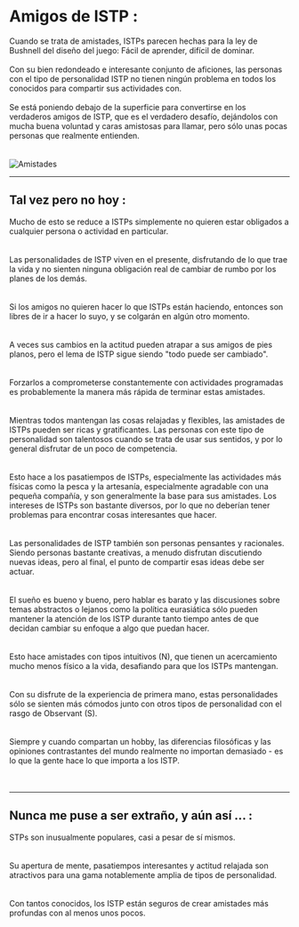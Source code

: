 Amigos de ISTP :
================

Cuando se trata de amistades, ISTPs parecen hechas para la ley de Bushnell del diseño del juego: Fácil de aprender, difícil de dominar. 
<br></br>
Con su bien redondeado e interesante conjunto de aficiones, las personas con el tipo de personalidad ISTP no tienen ningún problema en todos los conocidos para compartir sus actividades con. 
<br></br>
Se está poniendo debajo de la superficie para convertirse en los verdaderos amigos de ISTP, que es el verdadero desafío, dejándolos con mucha buena voluntad y caras amistosas para llamar, pero sólo unas pocas personas que realmente entienden.
<br><br></br>
![Amistades](https://s25.postimg.org/41scdbm27/4.Amistades.png "Amistades")

***

Tal vez pero no hoy :
---------------------

Mucho de esto se reduce a ISTPs simplemente no quieren estar obligados a cualquier persona o actividad en particular. 
<br><br></br>
Las personalidades de ISTP viven en el presente, disfrutando de lo que trae la vida y no sienten ninguna obligación real de cambiar de rumbo por los planes de los demás. 
<br><br></br>
Si los amigos no quieren hacer lo que ISTPs están haciendo, entonces son libres de ir a hacer lo suyo, y se colgarán en algún otro momento. 
<br><br></br>
A veces sus cambios en la actitud pueden atrapar a sus amigos de pies planos, pero el lema de ISTP sigue siendo "todo puede ser cambiado". 
<br><br></br>
Forzarlos a comprometerse constantemente con actividades programadas es probablemente la manera más rápida de terminar estas amistades.
<br><br></br>
Mientras todos mantengan las cosas relajadas y flexibles, las amistades de ISTPs pueden ser ricas y gratificantes. Las personas con este tipo de personalidad son talentosos cuando se trata de usar sus sentidos, y por lo general disfrutar de un poco de competencia. 
<br><br></br>
Esto hace a los pasatiempos de ISTPs, especialmente las actividades más físicas como la pesca y la artesanía, especialmente agradable con una pequeña compañía, y son generalmente la base para sus amistades. Los intereses de ISTPs son bastante diversos, por lo que no deberían tener problemas para encontrar cosas interesantes que hacer.
<br><br></br>
Las personalidades de ISTP también son personas pensantes y racionales. Siendo personas bastante creativas, a menudo disfrutan discutiendo nuevas ideas, pero al final, el punto de compartir esas ideas debe ser actuar. 
<br><br></br>
El sueño es bueno y bueno, pero hablar es barato y las discusiones sobre temas abstractos o lejanos como la política eurasiática sólo pueden mantener la atención de los ISTP durante tanto tiempo antes de que decidan cambiar su enfoque a algo que puedan hacer.
<br><br></br>
Esto hace amistades con tipos intuitivos (N), que tienen un acercamiento mucho menos físico a la vida, desafiando para que los ISTPs mantengan. 
<br><br></br>
Con su disfrute de la experiencia de primera mano, estas personalidades sólo se sienten más cómodos junto con otros tipos de personalidad con el rasgo de Observant (S).
<br><br></br>
Siempre y cuando compartan un hobby, las diferencias filosóficas y las opiniones contrastantes del mundo realmente no importan demasiado - es lo que la gente hace lo que importa a los ISTP. 
<br><br></br>

***

Nunca me puse a ser extraño, y aún así ... :
--------------------------------------------

STPs son inusualmente populares, casi a pesar de sí mismos. 
<br><br></br>
Su apertura de mente, pasatiempos interesantes y actitud relajada son atractivos para una gama notablemente amplia de tipos de personalidad.
<br><br></br>Con tantos conocidos, los ISTP están seguros de crear amistades más profundas con al menos unos pocos.
